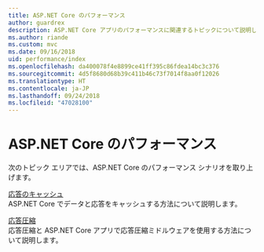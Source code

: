 ```yaml
---
title: ASP.NET Core のパフォーマンス
author: guardrex
description: ASP.NET Core アプリのパフォーマンスに関連するトピックについて説明します。
ms.author: riande
ms.custom: mvc
ms.date: 09/16/2018
uid: performance/index
ms.openlocfilehash: da400078f4e8899ce41ff395c86fdea14bc3c376
ms.sourcegitcommit: 4d5f8680d68b39c411b46c73f7014f8aa0f12026
ms.translationtype: HT
ms.contentlocale: ja-JP
ms.lasthandoff: 09/24/2018
ms.locfileid: "47028100"
---
```

# <a name="performance-in-aspnet-core"></a>ASP.NET Core のパフォーマンス

次のトピック エリアでは、ASP.NET Core のパフォーマンス シナリオを取り上げます。

[応答のキャッシュ](xref:performance/caching/index)  
ASP.NET Core でデータと応答をキャッシュする方法について説明します。

[応答圧縮](xref:performance/response-compression)  
応答圧縮と ASP.NET Core アプリで応答圧縮ミドルウェアを使用する方法について説明します。
